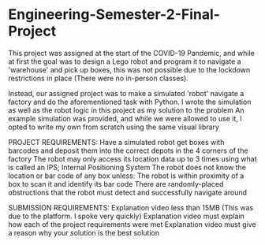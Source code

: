 # Engineering-Semester-2-Final-Project
This project was assigned at the start of the COVID-19 Pandemic, and while at first the goal was to design a Lego robot and program it to navigate a 'warehouse' and pick up boxes, this was not possible due to the lockdown restrictions in place (There were no in-person classes).

Instead, our assigned project was to make a simulated 'robot' navigate a factory and do the aforementioned task with Python. I wrote the simulation as well as the robot logic in this project as my solution to the problem
An example simulation was provided, and while we were allowed to use it, I opted to write my own from scratch using the same visual library

PROJECT REQUIREMENTS:
Have a simulated robot get boxes with barcodes and deposit them into the correct depots in the 4 corners of the factory
The robot may only access its location data up to 3 times using what is called an IPS; Internal Positioning System
The robot does not know the location or bar code of any box unless:
The robot is within proximity of a box to scan it and identify its bar code
There are randomly-placed obstructions that the robot must detect and successfully navigate around


SUBMISSION REQUIREMENTS:
Explanation video less than 15MB (This was due to the platform. I spoke very quickly)
Explanation video must explain how each of the project requirements were met
Explanation video must give a reason why your solution is the best solution


